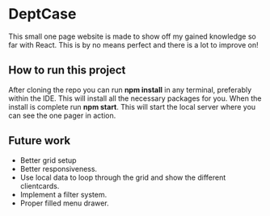 # DeptCase
This small one page website is made to show off my gained knowledge so far with React. This is by no means perfect and there is a lot to improve on!

## How to run this project
After cloning the repo you can run **npm install** in any terminal, preferably within the IDE. This will install all the necessary packages for you.
When the install is complete run **npm start**. This will start the local server where you can see the one pager in action.


## Future work
- Better grid setup
- Better responsiveness.
- Use local data to loop through the grid and show the different clientcards.
- Implement a filter system.
- Proper filled menu drawer.
